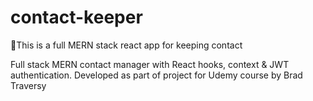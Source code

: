 # contact-keeper
🔑This is a full MERN stack react app for keeping contact

Full stack MERN contact manager with React hooks, context & JWT authentication.  Developed as part of project for Udemy course by Brad Traversy
